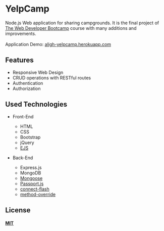 # YelpCamp
Node.js Web application for sharing campgrounds. 
It is the final project of [The Web Developer Bootcamp](https://www.udemy.com/course/the-web-developer-bootcamp) course with many additions and improvements.<br><br>
Application Demo: [aligh-yelpcamp.herokuapp.com](https://aligh-yelpcamp.herokuapp.com)

## Features
  * Responsive Web Design
  * CRUD operations with RESTful routes
  * Authentication 
  * Authorization
  
## Used Technologies
* Front-End
  * HTML
  * CSS
  * Bootstrap
  * jQuery
  * [EJS](https://ejs.co/)

* Back-End
  * Express.js
  * MongoDB
  * [Mongoose](https://mongoosejs.com/)
  * [Passport.js](http://www.passportjs.org/)
  * [connect-flash](https://github.com/jaredhanson/connect-flash)
  * [method-override](https://www.npmjs.com/package/method-override)

## License
#### [MIT](./LICENSE)

